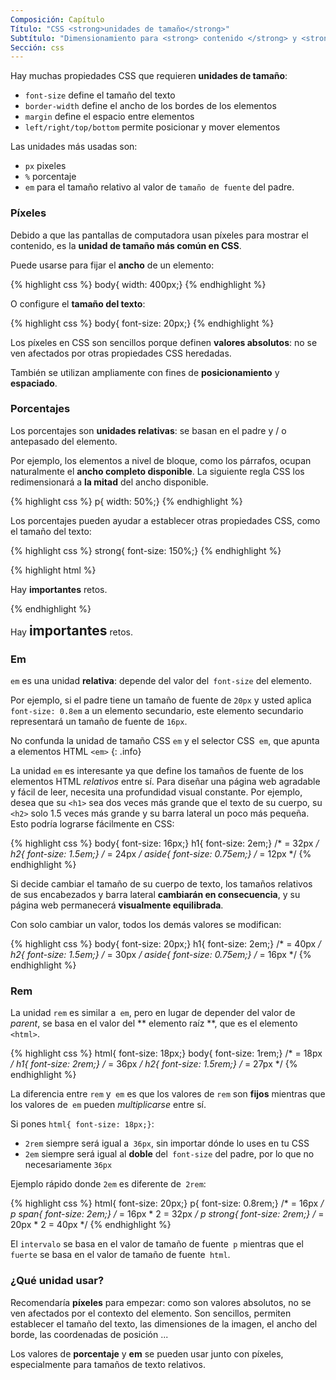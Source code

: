 ```yaml
---
Composición: Capítulo
Título: "CSS <strong>unidades de tamaño</strong>"
Subtítulo: "Dimensionamiento para <strong> contenido </strong> y <strong> espacio </strong>"
Sección: css
---
```



Hay muchas propiedades CSS que requieren **unidades de tamaño**:

* `font-size` define el tamaño del texto
* `border-width` define el ancho de los bordes de los elementos
* `margin` define el espacio entre elementos
* `left/right/top/bottom` permite posicionar y mover elementos

Las unidades más usadas son:

* `px` pixeles
* `%` porcentaje
* `em` para el tamaño relativo al valor de `tamaño de fuente` del padre.

### Píxeles

Debido a que las pantallas de computadora usan píxeles para mostrar el contenido, es la **unidad de tamaño más común en CSS**.

Puede usarse para fijar el **ancho** de un elemento:

{% highlight css %}
body{ width: 400px;}
{% endhighlight %}

O configure el **tamaño del texto**:

{% highlight css %}
body{ font-size: 20px;}
{% endhighlight %}

Los píxeles en CSS son sencillos porque definen **valores absolutos**: no se ven afectados por otras propiedades CSS heredadas.

También se utilizan ampliamente con fines de **posicionamiento** y **espaciado**.

### Porcentajes

Los porcentajes son **unidades relativas**: se basan en el padre y / o antepasado del elemento.

Por ejemplo, los elementos a nivel de bloque, como los párrafos, ocupan naturalmente el **ancho completo disponible**. La siguiente regla CSS los redimensionará a **la mitad** del ancho disponible.

{% highlight css %}
p{ width: 50%;}
{% endhighlight %}

Los porcentajes pueden ayudar a establecer otras propiedades CSS, como el tamaño del texto:

{% highlight css %}
strong{ font-size: 150%;}
{% endhighlight %}

{% highlight html %}
<p>Hay <strong>importantes</strong> retos.</p>
{% endhighlight %}

<div class="result">
  <p>Hay <strong style="font-size: 150%;">importantes</strong> retos.</p>
</div>

### Em

`em` es una unidad **relativa**: depende del valor del` font-size` del elemento.

Por ejemplo, si el padre tiene un tamaño de fuente de `20px` y usted aplica` font-size: 0.8em` a un elemento secundario, este elemento secundario representará un tamaño de fuente de `16px`.

No confunda la unidad de tamaño CSS `em` y el selector CSS` em`, que apunta a elementos HTML `<em>`
{: .info}

La unidad `em` es interesante ya que define los tamaños de fuente de los elementos HTML _relativos_ entre sí. Para diseñar una página web agradable y fácil de leer, necesita una profundidad visual constante. Por ejemplo, desea que su `<h1>` sea dos veces más grande que el texto de su cuerpo, su `<h2>` solo 1.5 veces más grande y su barra lateral un poco más pequeña. Esto podría lograrse fácilmente en CSS:

{% highlight css %}
body{ font-size: 16px;}
h1{ font-size: 2em;}        /* = 32px */
h2{ font-size: 1.5em;}      /* = 24px */
aside{ font-size: 0.75em;}  /* = 12px */
{% endhighlight %}

Si decide cambiar el tamaño de su cuerpo de texto, los tamaños relativos de sus encabezados y barra lateral **cambiarán en consecuencia**, y su página web permanecerá **visualmente equilibrada**.

Con solo cambiar un valor, todos los demás valores se modifican:

{% highlight css %}
body{ font-size: 20px;}
h1{ font-size: 2em;}        /* = 40px */
h2{ font-size: 1.5em;}      /* = 30px */
aside{ font-size: 0.75em;}  /* = 16px */
{% endhighlight %}

### Rem

La unidad `rem` es similar a` em`, pero en lugar de depender del valor de _parent_, se basa en el valor del ** elemento raíz **, que es el elemento `<html>`.

{% highlight css %}
html{ font-size: 18px;}
body{ font-size: 1rem;}     /* = 18px */
h1{ font-size: 2rem;}       /* = 36px */
h2{ font-size: 1.5rem;}     /* = 27px */
{% endhighlight %}

La diferencia entre `rem` y` em` es que los valores de `rem` son **fijos** mientras que los valores de` em` pueden _multiplicarse_ entre sí.


Si pones `html{ font-size: 18px;}`:

* `2rem` siempre será igual a` 36px`, sin importar dónde lo uses en tu CSS
* `2em` siempre será igual al **doble** del` font-size` del padre, por lo que no necesariamente `36px`

Ejemplo rápido donde `2em` es diferente de` 2rem`:

{% highlight css %}
html{ font-size: 20px;}
p{ font-size: 0.8rem;}        /* = 16px */
p span{ font-size: 2em;}      /* = 16px * 2 = 32px */
p strong{ font-size: 2rem;}   /* = 20px * 2 = 40px */
{% endhighlight %}

El `intervalo` se basa en el valor de tamaño de fuente` p` mientras que el `fuerte` se basa en el valor de tamaño de fuente` html`.

### ¿Qué unidad usar?

Recomendaría **píxeles** para empezar: como son valores absolutos, no se ven afectados por el contexto del elemento. Son sencillos, permiten establecer el tamaño del texto, las dimensiones de la imagen, el ancho del borde, las coordenadas de posición ...

Los valores de **porcentaje** y **em** se pueden usar junto con píxeles, especialmente para tamaños de texto relativos.
